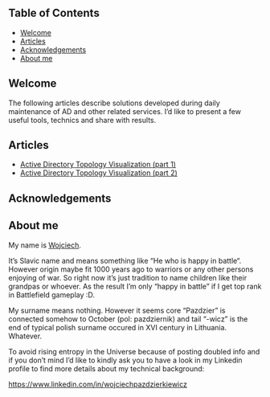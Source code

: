 ## Table of Contents
* [Welcome](#welcome)
* [Articles](#general-information)
* [Acknowledgements](#acknowledgements)
* [About me](#about-me)

## Welcome
The following articles describe solutions developed during daily maintenance of AD and other related services. I’d like to present a few useful tools, technics and share with results.

## Articles
* [Active Directory Topology Visualization (part 1)](https://github.com/Grad1ent/ActiveDirectoryAndAround/tree/Active-Directory-Topology-Visualization-part-1)
* [Active Directory Topology Visualization (part 2)](https://github.com/Grad1ent/ActiveDirectoryAndAround/tree/Active-Directory-Topology-Visualization-part-2)


## Acknowledgements


## About me
My name is [Wojciech](http://en.wikipedia.org/wiki/Wojciech).

It’s Slavic name and means something like “He who is happy in battle“. However origin maybe fit 1000 years ago to warriors or any other persons enjoying of war. So right now it’s just tradition to name children like their grandpas or whoever. As the result I’m only “happy in battle” if I get top rank in Battlefield gameplay :D.

My surname means nothing. However it seems core “Pazdzier” is connected somehow to October (pol: pazdziernik) and tail “-wicz” is the end of typical polish surname occured in XVI century in Lithuania. Whatever.

To avoid rising entropy in the Universe because of posting doubled info and if you don’t mind I’d like to kindly ask you to have a look in my Linkedin profile to find more details about my technical background:

https://www.linkedin.com/in/wojciechpazdzierkiewicz
